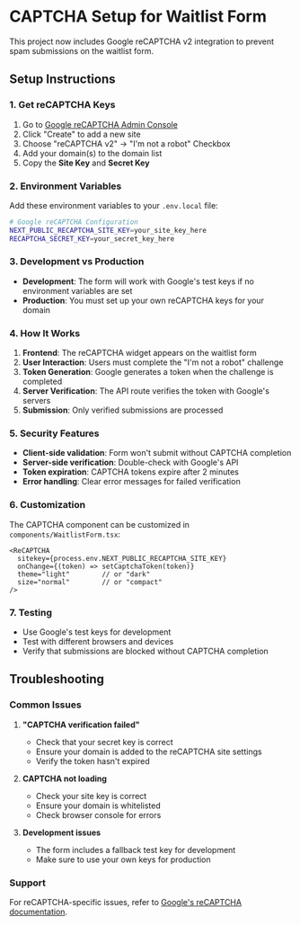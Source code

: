 # CAPTCHA Setup for Waitlist Form

This project now includes Google reCAPTCHA v2 integration to prevent spam submissions on the waitlist form.

## Setup Instructions

### 1. Get reCAPTCHA Keys

1. Go to [Google reCAPTCHA Admin Console](https://www.google.com/recaptcha/admin)
2. Click "Create" to add a new site
3. Choose "reCAPTCHA v2" → "I'm not a robot" Checkbox
4. Add your domain(s) to the domain list
5. Copy the **Site Key** and **Secret Key**

### 2. Environment Variables

Add these environment variables to your `.env.local` file:

```bash
# Google reCAPTCHA Configuration
NEXT_PUBLIC_RECAPTCHA_SITE_KEY=your_site_key_here
RECAPTCHA_SECRET_KEY=your_secret_key_here
```

### 3. Development vs Production

- **Development**: The form will work with Google's test keys if no environment variables are set
- **Production**: You must set up your own reCAPTCHA keys for your domain

### 4. How It Works

1. **Frontend**: The reCAPTCHA widget appears on the waitlist form
2. **User Interaction**: Users must complete the "I'm not a robot" challenge
3. **Token Generation**: Google generates a token when the challenge is completed
4. **Server Verification**: The API route verifies the token with Google's servers
5. **Submission**: Only verified submissions are processed

### 5. Security Features

- **Client-side validation**: Form won't submit without CAPTCHA completion
- **Server-side verification**: Double-check with Google's API
- **Token expiration**: CAPTCHA tokens expire after 2 minutes
- **Error handling**: Clear error messages for failed verification

### 6. Customization

The CAPTCHA component can be customized in `components/WaitlistForm.tsx`:

```tsx
<ReCAPTCHA
  sitekey={process.env.NEXT_PUBLIC_RECAPTCHA_SITE_KEY}
  onChange={(token) => setCaptchaToken(token)}
  theme="light"        // or "dark"
  size="normal"        // or "compact"
/>
```

### 7. Testing

- Use Google's test keys for development
- Test with different browsers and devices
- Verify that submissions are blocked without CAPTCHA completion

## Troubleshooting

### Common Issues

1. **"CAPTCHA verification failed"**
   - Check that your secret key is correct
   - Ensure your domain is added to the reCAPTCHA site settings
   - Verify the token hasn't expired

2. **CAPTCHA not loading**
   - Check your site key is correct
   - Ensure your domain is whitelisted
   - Check browser console for errors

3. **Development issues**
   - The form includes a fallback test key for development
   - Make sure to use your own keys for production

### Support

For reCAPTCHA-specific issues, refer to [Google's reCAPTCHA documentation](https://developers.google.com/recaptcha/docs/display).
